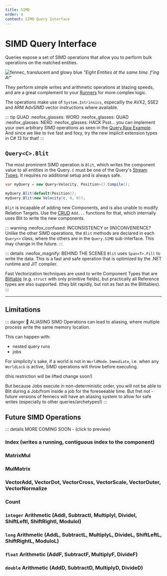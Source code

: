 ```yaml
---
title: SIMD
order: 4
content: SIMD Query Interface
---
```


# SIMD Query Interface
Queries expose a set of SIMD operations that allow you to perform bulk operations on the matched entities.

![fennec, translucent and glowy blue](https://fennecs.tech/img/fennec-vectorized-256.png)
*"Eight Entities at the same time. f'ing A!"*

They perform simple writes and arithmetic operations at blazing speeds, and are a great complement to your [Runners](Query.For.md) for more complex logic.

The operations make use of `System.Intrinsics`, especailly the AVX2, SSE2 and ARM AdvSIMD vector instructions where available. 


::: tip QUAD :neofox_glasses: WORD :neofox_glasses: QUAD :neofox_glasses: NERD :neofox_glasses: HACK
Psst... you can implement your own arbitrary SIMD operations as seen in the  [Query.Raw Example](Query.Raw.md#examples).  
And since we like to live fast and foxy, try the new implicit extension types in C# 13 for that!
:::


## `Query<C>.Blit`
The most prominent SIMD operation is `Blit`, which writes the component value to all entities in the Query. `C` must be one of the Query's [Stream Types](index.md#stream-types). It requires no additional setup and is always safe.

```csharp
var myQuery = new Query<Velocity, Position>().Compile();

myQuery.Blit(default(Position));
myQuery.Blit(new Velocity(c, 0, 0));
```

`Blit` is incapable of adding new Components, and is also unable to modify Relation Targets. Use the [CRUD](CRUD.md) `Add...` functions for that, which internally uses Blit to write the new components.

::: warning :neofox_confused: INCONSISTENCY or (IN)CONVENIENCE?
Unlike the other SIMD operations, the `Blit` methods are declared in each `Query<>` class, where the others are in the `Query.SIMD` sub-interface. This may change in the future.
:::

::: details :neofox_magnify: BEHIND THE SCENES
`Blit` uses `Span<T>.Fill` to write the data. This is a fast and safe operation that is optimized by the .NET runtime and JIT compiler.

Fast Vectorization techniques are used to write Component Types that are [Blittable](https://learn.microsoft.com/en-us/dotnet/framework/interop/blittable-and-non-blittable-types) (e.g. `struct` with only primitive fields), but practically all Reference types are also supported. (they blit rapidly, but not as fast as the Blittables).
:::

------
## Limitations
::: danger 🔏 ALIASING
SIMD Operations can lead to aliasing, where multiple process write the same memory location. 

This can happen with:
- nested query runs
- jobs

For simplicity's sake, if a world is not in `WorldMode.Immediate`, i.e. when any `WorldLock` is active, SIMD operations will throw before executing.

(this restriction will be lifted change soon!)

But because Jobs execute in non-deterministic order, you will not be able to Blit during a Job/from inside a job for the foreseeable time. But fret not - future versions of fennecs will have an aliasing system to allow for safe writes (especially to other queries/archetypes!)
:::

## Future SIMD Operations
::: details MORE COMING SOON - (click to preview)

### Index (writes a running, contiguous index to the component)

### MatrixMul

### MulMatrix

### VectorAdd, VectorDot, VectorCross, VectorScale, VectorOuter, VectorNormalize

### Count

### `integer` Arithmetic (AddI, SubtractI, MultiplyI, DivideI, ShiftLeftI, ShiftRightI, ModuloI)
### `long` Arithmetic (AddL, SubtractL, MultiplyL, DivideL, ShiftLeftL, ShiftRightL, ModuloL)
### `float` Arithmetic (AddF, SubtractF, MultiplyF, DivideF)
### `double` Arithmetic (AddD, SubtractD, MultiplyD, DivideD)


